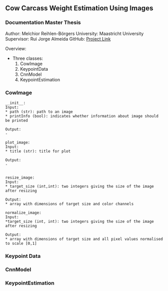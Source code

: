 ## Cow Carcass Weight Estimation Using Images 

### Documentation Master Thesis

Author: Melchior Reihlen-Börgers
University: Maastricht University
Supervisor: Rui Jorge Almeida
GitHub: [Project Link](GitHub.com/MelchiorReihlenBorgers/MasterThesis)

Overview:
* Three classes: 
	1. CowImage
	2. KeypointData
	3. CnnModel
	4. KeypointEstimation

### CowImage

    __init__:
    Input:
    * path (str): path to an image
    * printInfo (bool): indicates whether information about image should be printed
    
    Output:
    -

    plot_image:
    Input:
    * title (str): title for plot
    
    Output:
    -


    resize_image:
    Input:
    * target_size (int,int): two integers giving the size of the image after resizing
    
    Output:
    * array with dimensions of target size and color channels

    normalize_image:
    Input:
    *target_size (int, int): two integers giving the size of the image after resizing
    
    Output:
    * array with dimensions of target size and all pixel values normalised to scale [0,1]



### Keypoint Data

### CnnModel

### KeypointEstimation

<!--stackedit_data:
eyJoaXN0b3J5IjpbMTAxMDI3NjE0Ml19
-->